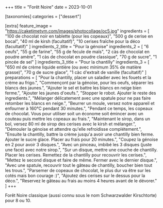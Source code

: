 +++
title = "Forêt Noire"
date = 2023-10-01

[taxonomies]
categories = ["dessert"]

[extra]
feature_image = "https://caketimetvm.com/images/photocollage/oc5.jpg"
ingredients = [
  "100 de chocolat noir en tablette (pour les copeaux)",
  "500 g de cerise en bocal",
  "40 ml de kirsh (facultatif)",
  "10 cerises fraîche pour la déco (facultatif)"
]
ingredients_2_title = "Pour la génoise"
ingredients_2 = [
  "6 oeufs",
  "55 g de farine",
  "55 g de fecule de maïs",
  "2 càs de chocolat en poudre amère",
  "1 càs de chocolat en poudre classique",
  "70 g de sucre",
  "1 pincée de sel"
]
ingredients_3_title = "Pour la chantilly"
ingredients_3 = [
  "650 ml de crème liquide entière (ou avec minimum 35% de matière grasse)",
  "70 g de sucre glace",
  "1 càc d'extrait de vanille (facultatif)"
]
preparations = [
  "Pour la chantilly, placer un saladier avec les fouets et la crème au frigo.",
  "Commençont par la génoise, pour les oeufs, séparer les blancs des jaunes.",
  "Ajouter le sel et battre les blancs en neige bien ferme.",
  "Ajouter les jaunes d'oeufs.",
  "Stopper le robot. Ajouter le reste des ingredients.",
  "Mélanger délicatement avec une spatule pour ne pas faire retomber les blancs en neige.",
  "Beurrer un moule, versez notre appareil et enfourner à 160°C pendant 30 minutes.",
  "Pendant ce temps, les copeaux de chocolat. Vous pour utiliser soit un économe soit émincer avec un couteau puis mettre les copeaux au frais.",
  "Maintenant le sirop, dans un bol, versez 80 ml de sirop des cerises avec le kirsh et mélanger.",
  "Démouler la génoise et attendre qu'elle refroidisse complétement.",
  "Ensuite la chantilly, battre la crème jusqu'a avoir une chantilly bien ferme. Ajouter le sucre glace. Placer au frais pour 20 minutes.",
  "Coupez la génoise en 2 pour avoir 3 disques.",
  "Avec un pinceau, imbibé les 3 disques (juste une face) avec notre sirop.",
  "Sur un disque, mettre une couche de chantilly. Placer les cerises. Remettez de la chantilly pour recouvrir les cerises.",
  "Mettez le second disque et faire de même. Fermer avec le dernier disque.",
  "Avec une spatule, recouvrir tout le gâteau de chantilly, boucher bien tout les trous.",
  "Parsemer de copeaux de chocolat, le plus dur va être sur les cotés mais bon courage :)",
  "Ajoutez des cerises sur le dessus pour la déco.",
  "Reservez le gâteau au frais au moins 4 heures avant de le dévorer."
]
+++

Forêt Noire classique (aussi connu sous le nom Schwarzwalder Kirschtorte) pour 8 ou 10.
